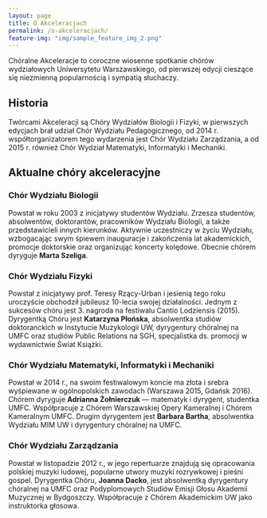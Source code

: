 ```yaml
---
layout: page
title: O Akceleracjach
permalink: /o-akceleracjach/
feature-img: "img/sample_feature_img_2.png"
---
```


Chóralne Akceleracje to coroczne wiosenne spotkanie chórów wydziałowych Uniwersytetu Warszawskiego, od pierwszej edycji cieszące się niezmienną popularnością i sympatią słuchaczy.

## Historia
Twórcami Akceleracji są Chóry Wydziałów Biologii i Fizyki, w pierwszych edycjach brał udział Chór Wydziału Pedagogicznego, od 2014 r. współtorganizatorem tego wydarzenia jest Chór Wydziału Zarządzania, a od 2015 r. również Chór Wydział Matematyki, Informatyki i Mechaniki.

## Aktualne chóry akceleracyjne

### Chór Wydziału Biologii

Powstał w roku 2003 z inicjatywy studentów Wydziału. Zrzesza studentów,
absolwentów, doktorantów, pracowników Wydziału Biologii, a także
przedstawicieli innych kierunków. Aktywnie uczestniczy w życiu Wydziału,
wzbogacając swym śpiewem inauguracje i zakończenia lat akademickich, promocje
doktorskie oraz organizując koncerty kolędowe. Obecnie chórem dyryguje **Marta
Szeliga**.

### Chór Wydziału Fizyki

Powstał z inicjatywy prof. Teresy Rzący-Urban i jesienią tego roku uroczyście
obchodził jubileusz 10-lecia swojej działalności. Jednym z sukcesów chóru jest 3.
nagroda na festiwalu Cantio Lodziensis (2015). Dyrygentką Chóru jest
**Katarzyna Płońska**, absolwentka studiów doktoranckich w Instytucie
Muzykologii UW, dyrygentury chóralnej na UMFC oraz studiów Public Relations
na SGH, specjalistka ds. promocji w wydawnictwie Świat Książki.

### Chór Wydziału Matematyki, Informatyki i Mechaniki

Powstał w 2014 r., na swoim festiwalowym koncie ma złota i srebra wyśpiewane
w ogólnopolskich zawodach (Warszawa 2015, Gdańsk 2016). Chórem dyryguje
**Adrianna Żołnierczuk** — matematyk i dyrygent, studentka UMFC. Współpracuje
z Chórem Warszawskiej Opery Kameralnej i Chórem Kameralnym UMFC. Drugim
dyrygentem jest **Barbara Bartha**, absolwentka Wydziału MIM UW i dyrygentury
chóralnej na UMFC.

### Chór Wydziału Zarządzania

Powstał w listopadzie 2012 r., w jego repertuarze znajdują się opracowania
polskiej muzyki ludowej, popularne utwory muzyki rozrywkowej i pieśni gospel.
Dyrygentka Chóru, **Joanna Dacko**, jest absolwentką dyrygentury chóralnej na UMFC
oraz Podyplomowych Studiów Emisji Głosu Akademii Muzycznej w Bydgoszczy.
Współpracuje z Chórem Akademickim UW jako instruktorka głosowa.
